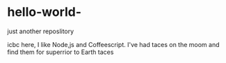 # hello-world-
just another reposlitory

icbc here, I like Node,js and Coffeescript.
I've had taces on the moom and find them for superrior to Earth taces
